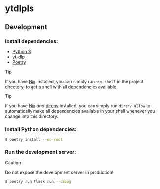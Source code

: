 ytdlpls
=======

Development
-----------

### Install dependencies:

- [Python 3](https://www.python.org/)
- [yt-dlp](https://github.com/yt-dlp/yt-dlp)
- [Poetry](https://python-poetry.org/docs/cli/#script-project)

> [!TIP]
> If you have [Nix](https://nixos.org/) installed, you can simply run `nix-shell` in the project directory, to get a shell with all dependencies available.

> [!TIP]
> If you have [Nix](https://nixos.org/) *and* [direnv](https://direnv.net/) installed, you can simply run `direnv allow` to automatically make all dependencies available in your shell whenever you change into this directory.

### Install Python dependencies:

```bash
$ poetry install --no-root
```

### Run the development server:

> [!CAUTION]
> Do not expose the development server in production!

```bash
$ poetry run flask run --debug
```
